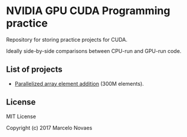 # NVIDIA GPU CUDA Programming practice

Repository for storing practice projects for CUDA. 

Ideally side-by-side comparisons between CPU-run and GPU-run code.

## List of projects

- [Parallelized array element addition](add-array/) (300M elements).

## License

MIT License

Copyright (c) 2017 Marcelo Novaes
